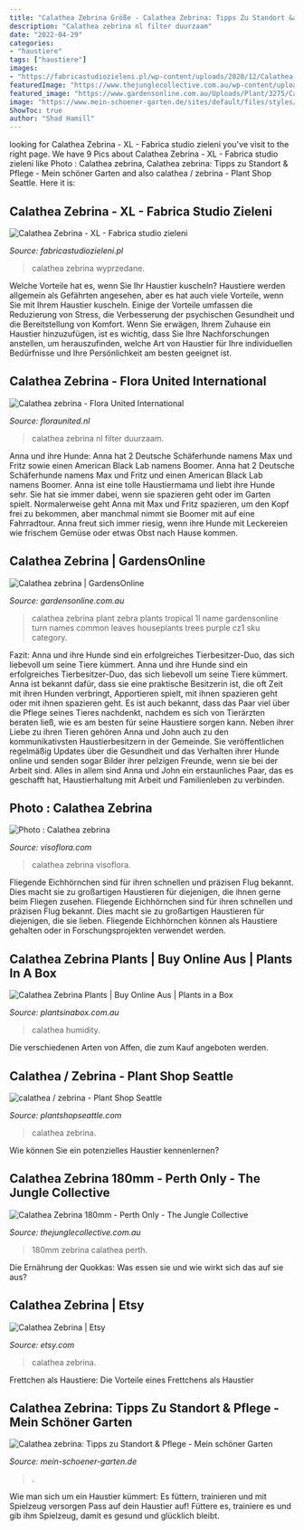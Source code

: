 ```yaml
---
title: "Calathea Zebrina Größe - Calathea Zebrina: Tipps Zu Standort &amp; Pflege"
description: "Calathea zebrina nl filter duurzaam"
date: "2022-04-29"
categories:
- "haustiere"
tags: ["haustiere"]
images:
- "https://fabricastudiozieleni.pl/wp-content/uploads/2020/12/Calathea-Zebrina.jpg"
featuredImage: "https://www.thejunglecollective.com.au/wp-content/uploads/2020/04/Calathea-Zebrina-180mm_cropped.jpg"
featured_image: "https://www.gardensonline.com.au/Uploads/Plant/3275/Calathea-Zebrina-WS.jpg"
image: "https://www.mein-schoener-garten.de/sites/default/files/styles/og_image/public/calathea-zebrina-1049659046-istock.jpg?h=c029297a&amp;itok=dswb-yBd"
ShowToc: true
author: "Shad Hamill"
---
```





	

		
looking for Calathea Zebrina - XL - Fabrica studio zieleni you've visit to the right page. We have 9 Pics about Calathea Zebrina - XL - Fabrica studio zieleni like Photo : Calathea zebrina, Calathea zebrina: Tipps zu Standort &amp; Pflege - Mein schöner Garten and also calathea / zebrina - Plant Shop Seattle. Here it is:
		
    
## Calathea Zebrina - XL - Fabrica Studio Zieleni

<img loading=lazy src="https://fabricastudiozieleni.pl/wp-content/uploads/2020/12/Calathea-Zebrina.jpg" onerror="this.onerror=null;this.src='https://tse4.mm.bing.net/th?id=OIP.P3Q9rWL7jUFa4s2Sh1kF4QHaJ4&amp;pid=15.1';" alt="Calathea Zebrina - XL - Fabrica studio zieleni">

_Source: fabricastudiozieleni.pl_

>calathea zebrina wyprzedane. 

	

Welche Vorteile hat es, wenn Sie Ihr Haustier kuscheln?
Haustiere werden allgemein als Gefährten angesehen, aber es hat auch viele Vorteile, wenn Sie mit Ihrem Haustier kuscheln. Einige der Vorteile umfassen die Reduzierung von Stress, die Verbesserung der psychischen Gesundheit und die Bereitstellung von Komfort. Wenn Sie erwägen, Ihrem Zuhause ein Haustier hinzuzufügen, ist es wichtig, dass Sie Ihre Nachforschungen anstellen, um herauszufinden, welche Art von Haustier für Ihre individuellen Bedürfnisse und Ihre Persönlichkeit am besten geeignet ist.

    
## Calathea Zebrina - Flora United International

<img loading=lazy src="https://floraunited.nl/wp-content/uploads/2018/06/calathea-zebrina.jpg" onerror="this.onerror=null;this.src='https://tse3.mm.bing.net/th?id=OIP.HbcXBXUHuDf9S0vs3zilYgHaE7&amp;pid=15.1';" alt="Calathea zebrina - Flora United International">

_Source: floraunited.nl_

>calathea zebrina nl filter duurzaam. 

	

Anna und ihre Hunde: Anna hat 2 Deutsche Schäferhunde namens Max und Fritz sowie einen American Black Lab namens Boomer.
Anna hat 2 Deutsche Schäferhunde namens Max und Fritz und einen American Black Lab namens Boomer. Anna ist eine tolle Haustiermama und liebt ihre Hunde sehr. Sie hat sie immer dabei, wenn sie spazieren geht oder im Garten spielt. Normalerweise geht Anna mit Max und Fritz spazieren, um den Kopf frei zu bekommen, aber manchmal nimmt sie Boomer mit auf eine Fahrradtour. Anna freut sich immer riesig, wenn ihre Hunde mit Leckereien wie frischem Gemüse oder etwas Obst nach Hause kommen.

    
## Calathea Zebrina | GardensOnline

<img loading=lazy src="https://www.gardensonline.com.au/Uploads/Plant/3275/Calathea-Zebrina-WS.jpg" onerror="this.onerror=null;this.src='https://tse1.mm.bing.net/th?id=OIP.YqFUMJzRM8Wam6nx9btkaAHaF7&amp;pid=15.1';" alt="Calathea zebrina | GardensOnline">

_Source: gardensonline.com.au_

>calathea zebrina plant zebra plants tropical 1l name gardensonline turn names common leaves houseplants trees purple cz1 sku category. 

	

Fazit: Anna und ihre Hunde sind ein erfolgreiches Tierbesitzer-Duo, das sich liebevoll um seine Tiere kümmert.
Anna und ihre Hunde sind ein erfolgreiches Tierbesitzer-Duo, das sich liebevoll um seine Tiere kümmert. Anna ist bekannt dafür, dass sie eine praktische Besitzerin ist, die oft Zeit mit ihren Hunden verbringt, Apportieren spielt, mit ihnen spazieren geht oder mit ihnen spazieren geht. Es ist auch bekannt, dass das Paar viel über die Pflege seines Tieres nachdenkt, nachdem es sich von Tierärzten beraten ließ, wie es am besten für seine Haustiere sorgen kann. Neben ihrer Liebe zu ihren Tieren gehören Anna und John auch zu den kommunikativsten Haustierbesitzern in der Gemeinde. Sie veröffentlichen regelmäßig Updates über die Gesundheit und das Verhalten ihrer Hunde online und senden sogar Bilder ihrer pelzigen Freunde, wenn sie bei der Arbeit sind. Alles in allem sind Anna und John ein erstaunliches Paar, das es geschafft hat, Haustierhaltung mit Arbeit und Familienleben zu verbinden.

    
## Photo : Calathea Zebrina

<img loading=lazy src="http://www.visoflora.com/images/original/calathea-zebrina-visoflora-110458.jpg" onerror="this.onerror=null;this.src='https://tse2.mm.bing.net/th?id=OIP.2oMXVeaENoa90ZRdMXD4jQHaFj&amp;pid=15.1';" alt="Photo : Calathea zebrina">

_Source: visoflora.com_

>calathea zebrina visoflora. 

	

Fliegende Eichhörnchen sind für ihren schnellen und präzisen Flug bekannt. Dies macht sie zu großartigen Haustieren für diejenigen, die ihnen gerne beim Fliegen zusehen.
Fliegende Eichhörnchen sind für ihren schnellen und präzisen Flug bekannt. Dies macht sie zu großartigen Haustieren für diejenigen, die sie lieben. Fliegende Eichhörnchen können als Haustiere gehalten oder in Forschungsprojekten verwendet werden.

    
## Calathea Zebrina Plants | Buy Online Aus | Plants In A Box

<img loading=lazy src="https://cdn.shopify.com/s/files/1/0248/6983/products/CalatheaZebrina_detail_grande.jpg?v=1630040524" onerror="this.onerror=null;this.src='https://tse3.mm.bing.net/th?id=OIP.hVpWuJtBymn-pWDGx15vHQHaFj&amp;pid=15.1';" alt="Calathea Zebrina Plants | Buy Online Aus | Plants in a Box">

_Source: plantsinabox.com.au_

>calathea humidity. 

	

Die verschiedenen Arten von Affen, die zum Kauf angeboten werden.

    
## Calathea / Zebrina - Plant Shop Seattle

<img loading=lazy src="https://cdn.shopify.com/s/files/1/1881/4693/products/20170621-P1040420_2048x.jpg?v=1499458029" onerror="this.onerror=null;this.src='https://tse1.mm.bing.net/th?id=OIP.wyfeeupu3o7Sko1yREBIEgHaE8&amp;pid=15.1';" alt="calathea / zebrina - Plant Shop Seattle">

_Source: plantshopseattle.com_

>calathea zebrina. 

	

Wie können Sie ein potenzielles Haustier kennenlernen?

    
## Calathea Zebrina 180mm - Perth Only - The Jungle Collective

<img loading=lazy src="https://www.thejunglecollective.com.au/wp-content/uploads/2020/04/Calathea-Zebrina-180mm_cropped.jpg" onerror="this.onerror=null;this.src='https://tse1.mm.bing.net/th?id=OIP.7iuUdxevQpUvxNqinVRpIAHaHa&amp;pid=15.1';" alt="Calathea Zebrina 180mm - Perth Only - The Jungle Collective">

_Source: thejunglecollective.com.au_

>180mm zebrina calathea perth. 

	

Die Ernährung der Quokkas: Was essen sie und wie wirkt sich das auf sie aus?

    
## Calathea Zebrina | Etsy

<img loading=lazy src="https://i.etsystatic.com/9649991/r/il/896805/3115368010/il_fullxfull.3115368010_63pr.jpg" onerror="this.onerror=null;this.src='https://tse1.mm.bing.net/th?id=OIP.rTqyN2aBfFB9jFa1Wb_LnAHaI0&amp;pid=15.1';" alt="Calathea Zebrina | Etsy">

_Source: etsy.com_

>calathea zebrina. 

	

Frettchen als Haustiere: Die Vorteile eines Frettchens als Haustier

    
## Calathea Zebrina: Tipps Zu Standort &amp; Pflege - Mein Schöner Garten

<img loading=lazy src="https://www.mein-schoener-garten.de/sites/default/files/styles/og_image/public/calathea-zebrina-1049659046-istock.jpg?h=c029297a&amp;itok=dswb-yBd" onerror="this.onerror=null;this.src='https://tse3.mm.bing.net/th?id=OIP.7RVTMnpcgRQCsFnzx5ElXQHaD4&amp;pid=15.1';" alt="Calathea zebrina: Tipps zu Standort &amp; Pflege - Mein schöner Garten">

_Source: mein-schoener-garten.de_

>. 

	

Wie man sich um ein Haustier kümmert: Es füttern, trainieren und mit Spielzeug versorgen
Pass auf dein Haustier auf! Füttere es, trainiere es und gib ihm Spielzeug, damit es gesund und glücklich bleibt.

